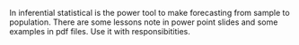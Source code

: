 In inferential statistical is the power tool to make forecasting from sample to population. 
There are some lessons note in power point slides and some examples in pdf files. 
Use it with responsibitities. 
